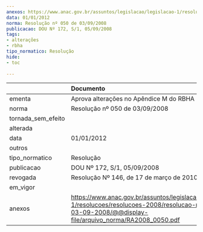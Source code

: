 ```yaml
---
anexos: https://www.anac.gov.br/assuntos/legislacao/legislacao-1/resolucoes/resolucoes-2008/resolucao-no-050-de-03-09-2008/@@display-file/arquivo_norma/RA2008_0050.pdf
data: 01/01/2012
norma: Resolução nº 050 de 03/09/2008
publicacao: DOU Nº 172, S/1, 05/09/2008
tags:
- alterações
- rbha
tipo_normatico: Resolução
hide: 
- toc 
 
---
```


|                    | Documento                                                                                                                                                       |
|:-------------------|:----------------------------------------------------------------------------------------------------------------------------------------------------------------|
| ementa             | Aprova alterações no Apêndice M do RBHA 121.                                                                                                                    |
| norma              | Resolução nº 050 de 03/09/2008                                                                                                                                  |
| tornada_sem_efeito |                                                                                                                                                                 |
| alterada           |                                                                                                                                                                 |
| data               | 01/01/2012                                                                                                                                                      |
| outros             |                                                                                                                                                                 |
| tipo_normatico     | Resolução                                                                                                                                                       |
| publicacao         | DOU Nº 172, S/1, 05/09/2008                                                                                                                                     |
| revogada           | Resolução Nº 146, de 17 de março de 2010                                                                                                                        |
| em_vigor           |                                                                                                                                                                 |
| anexos             | https://www.anac.gov.br/assuntos/legislacao/legislacao-1/resolucoes/resolucoes-2008/resolucao-no-050-de-03-09-2008/@@display-file/arquivo_norma/RA2008_0050.pdf |